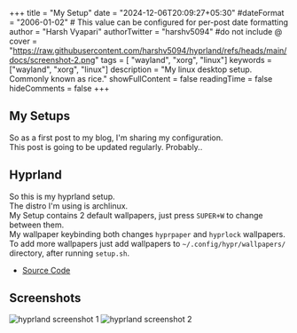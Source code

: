 +++
title = "My Setup"
date = "2024-12-06T20:09:27+05:30"
#dateFormat = "2006-01-02" # This value can be configured for per-post date formatting
author = "Harsh Vyapari"
authorTwitter = "harshv5094" #do not include @
cover = "https://raw.githubusercontent.com/harshv5094/hyprland/refs/heads/main/docs/screenshot-2.png"
tags = [ "wayland", "xorg", "linux"]
keywords = ["wayland", "xorg", "linux"]
description = "My linux desktop setup. Commonly known as rice."
showFullContent = false
readingTime = false
hideComments = false
+++

## My Setups

So as a first post to my blog, I'm sharing my configuration.\
This post is going to be updated regularly. Probably..

## Hyprland

So this is my hyprland setup.\
The distro I'm using is archlinux.\
My Setup contains 2 default wallpapers, just press `SUPER+W` to change between them.\
My wallpaper keybinding both changes `hyprpaper` and `hyprlock` wallpapers.\
To add more wallpapers just add wallpapers to `~/.config/hypr/wallpapers/` directory, after running `setup.sh`.

- [Source Code](https://github.com/harshv5094/hyprland)

## Screenshots

![hyprland screenshot 1](https://raw.githubusercontent.com/harshv5094/hyprland/refs/heads/main/docs/screenshot-1.png)
![hyprland screenshot 2](https://raw.githubusercontent.com/harshv5094/hyprland/refs/heads/main/docs/screenshot-2.png)
